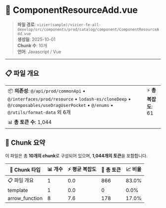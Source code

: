 # 📄 ComponentResourceAdd.vue

> **파일 경로**: `vizier(sample)/vizier-fe-all-develop/src/components/prod/catalog/component/ComponentResourceAdd.vue`  
> **생성일**: 2025-10-01  
> **Chunk 수**: 10개  
> **언어**: Javascript / Vue
---


## 📋 파일 개요

| | |
|--|--|
| 📦 **의존성**: `@/api/prod/commonApi` • `@/interfaces/prod/resource` • `lodash-es/cloneDeep` • `@/composables/useDragUserPocket` • `@/enums` • `@/utils/format-data` 외 6개 | ⚡ **총 복잡도**: 61 |
| 📊 **총 토큰 수**: 1,044 |  |






## 🧩 Chunk 요약

이 파일은 총 **10개의 chunk**로 구성되어 있으며, **1,044개의 토큰**을 포함합니다.

| 🧩 Chunk 타입 | 📊 개수 | ⚡ 평균 복잡도 | 📝 총 토큰 | 📈 비율 |
|---------------|--------|-------------|----------|--------|
| 📋 파일 개요 | 1 | 0.0 | 866 | 83.0% |
| template | 1 | 0.0 | 0 | 0.0% |
| arrow_function | 8 | 7.6 | 178 | 17.0% |

